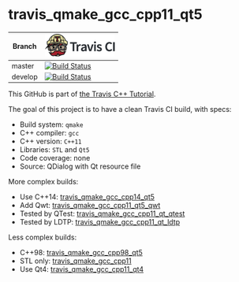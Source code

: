 # travis_qmake_gcc_cpp11_qt5

Branch|[![Travis CI logo](TravisCI.png)](https://travis-ci.org)
---|---
master|[![Build Status](https://travis-ci.org/richelbilderbeek/travis_qmake_gcc_cpp11_qt5.svg?branch=master)](https://travis-ci.org/richelbilderbeek/travis_qmake_gcc_cpp11_qt5)
develop|[![Build Status](https://travis-ci.org/richelbilderbeek/travis_qmake_gcc_cpp11_qt5.svg?branch=develop)](https://travis-ci.org/richelbilderbeek/travis_qmake_gcc_cpp11_qt5)

This GitHub is part of [the Travis C++ Tutorial](https://github.com/richelbilderbeek/travis_cpp_tutorial).

The goal of this project is to have a clean Travis CI build, with specs:
 * Build system: `qmake`
 * C++ compiler: `gcc`
 * C++ version: `C++11`
 * Libraries: `STL` and `Qt5`
 * Code coverage: none
 * Source: QDialog with Qt resource file

More complex builds:

 * Use C++14: [travis_qmake_gcc_cpp14_qt5](https://www.github.com/richelbilderbeek/travis_qmake_gcc_cpp14_qt5)
 * Add Qwt: [travis_qmake_gcc_cpp11_qt5_qwt](https://www.github.com/richelbilderbeek/travis_qmake_gcc_cpp11_qt5_qwt)
 * Tested by QTest: [travis_qmake_gcc_cpp11_qt_qtest](https://www.github.com/richelbilderbeek/travis_qmake_gcc_cpp11_qt_qtest)
 * Tested by LDTP: [travis_qmake_gcc_cpp11_qt_ldtp](https://www.github.com/richelbilderbeek/travis_qmake_gcc_cpp11_qt_ldtp)

Less complex builds:

 * C++98: [travis_qmake_gcc_cpp98_qt5](https://www.github.com/richelbilderbeek/travis_qmake_gcc_cpp98_qt5)
 * STL only: [travis_qmake_gcc_cpp11](https://www.github.com/richelbilderbeek/travis_qmake_gcc_cpp11)
 * Use Qt4: [travis_qmake_gcc_cpp11_qt4](https://www.github.com/richelbilderbeek/travis_qmake_gcc_cpp11_qt4)

